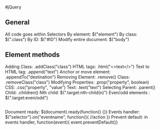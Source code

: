 #jQuery

## General

All code goes within <script> </script>
Selectors
  By element: $("element")
  By class: $(".class")
  By ID: $("#ID")
  Modify entire document: $("body")  

## Element methods

Adding
  Class: .addClass("class")
  HTML tags: .html("<>text</>")
  Text to HTML tag: .append("text")
  Anchor or move element: .appendTo("destination")
Removing
  Element: .remove()
  Class: .removeClass("class")
Modifying
  Properties: .prop("property", boolean)
  CSS: .css("property", "value")
  Text: .text("text")
Selecting
  Parent: .parent()
  Child: .children()
  Nth child: $(".target:nth-child(n)")
  Even/odd elements :  $(".target:even/odd")

##

Document ready: $(document).ready(function() {})
Events handler: $("selector").on("eventname", function(){ //action })
Prevent default: in events handler, function(event){ event.preventDefault()}
